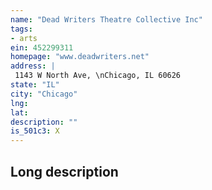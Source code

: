 ```yaml
---
name: "Dead Writers Theatre Collective Inc"
tags:
- arts
ein: 452299311
homepage: "www.deadwriters.net"
address: |
 1143 W North Ave, \nChicago, IL 60626
state: "IL"
city: "Chicago"
lng: 
lat: 
description: ""
is_501c3: X
---
```


## Long description


